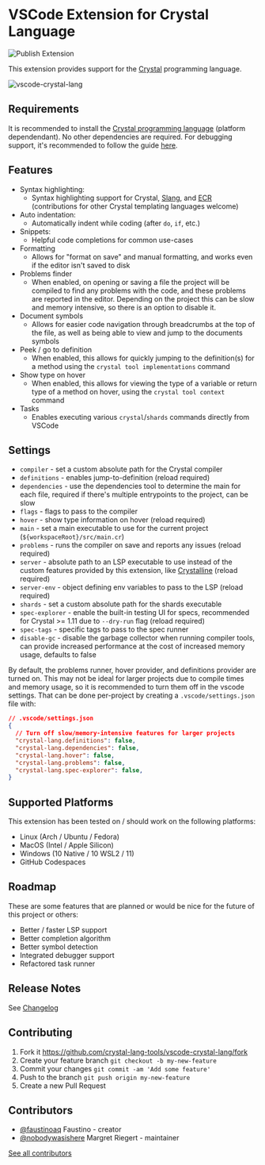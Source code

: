 # VSCode Extension for Crystal Language

![Publish Extension](https://github.com/crystal-lang-tools/vscode-crystal-lang/workflows/Publish%20Extension/badge.svg)

This extension provides support for the [Crystal](https://github.com/crystal-lang) programming language.

![vscode-crystal-lang](./images/vscode-example.gif)

## Requirements

It is recommended to install the [Crystal programming language](https://crystal-lang.org/) (platform dependendant). No other dependencies are required.
For debugging support, it's recommended to follow the guide [here](https://dev.to/bcardiff/debug-crystal-in-vscode-via-codelldb-3lf).

## Features

- Syntax highlighting:
  - Syntax highlighting support for Crystal, [Slang](https://github.com/jeromegn/slang), and [ECR](https://crystal-lang.org/api/latest/ECR.html) (contributions for other Crystal templating languages welcome)
- Auto indentation:
  - Automatically indent while coding (after `do`, `if`, etc.)
- Snippets:
  - Helpful code completions for common use-cases
- Formatting
  - Allows for "format on save" and manual formatting, and works even if the editor isn't saved to disk
- Problems finder
  - When enabled, on opening or saving a file the project will be compiled to find any problems with the code, and these problems are reported in the editor. Depending on the project this can be slow and memory intensive, so there is an option to disable it.
- Document symbols
  - Allows for easier code navigation through breadcrumbs at the top of the file, as well as being able to view and jump to the documents symbols
- Peek / go to definition
  - When enabled, this allows for quickly jumping to the definition(s) for a method using the `crystal tool implementations` command
- Show type on hover
  - When enabled, this allows for viewing the type of a variable or return type of a method on hover, using the `crystal tool context` command
- Tasks
  - Enables executing various `crystal`/`shards` commands directly from VSCode

## Settings

- `compiler` - set a custom absolute path for the Crystal compiler
- `definitions` - enables jump-to-definition (reload required)
- `dependencies` - use the dependencies tool to determine the main for each file, required if there's multiple entrypoints to the project, can be slow
- `flags` - flags to pass to the compiler
- `hover` - show type information on hover (reload required)
- `main` - set a main executable to use for the current project (`${workspaceRoot}/src/main.cr`)
- `problems` - runs the compiler on save and reports any issues (reload required)
- `server` - absolute path to an LSP executable to use instead of the custom features provided by this extension, like [Crystalline](https://github.com/elbywan/crystalline) (reload required)
- `server-env` - object defining env variables to pass to the LSP (reload required)
- `shards` - set a custom absolute path for the shards executable
- `spec-explorer` - enable the built-in testing UI for specs, recommended for Crystal >= 1.11 due to `--dry-run` flag (reload required)
- `spec-tags` - specific tags to pass to the spec runner
- `disable-gc` - disable the garbage collector when running compiler tools, can provide increased performance at the cost of increased memory usage, defaults to false

By default, the problems runner, hover provider, and definitions provider are turned on. This may not be ideal for larger projects due to compile times and memory usage, so it is recommended to turn them off in the vscode settings. That can be done per-project by creating a `.vscode/settings.json` file with:

```json
// .vscode/settings.json
{
  // Turn off slow/memory-intensive features for larger projects
  "crystal-lang.definitions": false,
  "crystal-lang.dependencies": false,
  "crystal-lang.hover": false,
  "crystal-lang.problems": false,
  "crystal-lang.spec-explorer": false,
}
```

## Supported Platforms

This extension has been tested on / should work on the following platforms:

- Linux (Arch / Ubuntu / Fedora)
- MacOS (Intel / Apple Silicon)
- Windows (10 Native / 10 WSL2 / 11)
- GitHub Codespaces

## Roadmap

These are some features that are planned or would be nice for the future of this project or others:

- Better / faster LSP support
- Better completion algorithm
- Better symbol detection
- Integrated debugger support
- Refactored task runner

## Release Notes

See [Changelog](https://github.com/crystal-lang-tools/vscode-crystal-lang/blob/master/CHANGELOG.md)

## Contributing

1. Fork it https://github.com/crystal-lang-tools/vscode-crystal-lang/fork
2. Create your feature branch `git checkout -b my-new-feature`
3. Commit your changes `git commit -am 'Add some feature'`
4. Push to the branch `git push origin my-new-feature`
5. Create a new Pull Request

## Contributors

- [@faustinoaq](https://github.com/faustinoaq) Faustino - creator
- [@nobodywasishere](https://github.com/nobodywasishere) Margret Riegert - maintainer

[See all contributors](https://github.com/crystal-lang-tools/vscode-crystal-lang/graphs/contributors)
